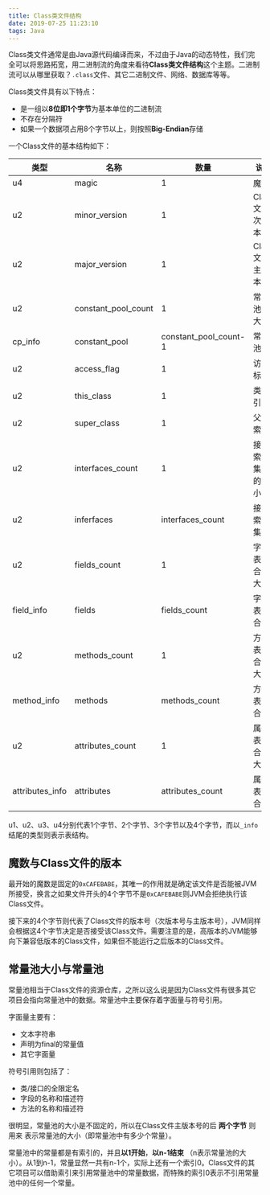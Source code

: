 ```yaml
---
title: Class类文件结构
date: 2019-07-25 11:23:10
tags: Java
---
```


Class类文件通常是由Java源代码编译而来，不过由于Java的动态特性，我们完全可以将思路拓宽，用二进制流的角度来看待**Class类文件结构**这个主题。二进制流可以从哪里获取？`.class`文件、其它二进制文件、网络、数据库等等。

Class类文件具有以下特点：

- 是一组以**8位即1个字节**为基本单位的二进制流
- 不存在分隔符
- 如果一个数据项占用8个字节以上，则按照**Big-Endian**存储

一个Class文件的基本结构如下：

| 类型            | 名称                | 数量                  | 说明               |
| --------------- | ------------------- | --------------------- | ------------------ |
| u4              | magic               | 1                     | 魔数               |
| u2              | minor_version       | 1                     | Class文件次版本号  |
| u2              | major_version       | 1                     | Class文件主版本号  |
| u2              | constant_pool_count | 1                     | 常量池的大小       |
| cp_info         | constant_pool       | constant_pool_count-1 | 常量池             |
| u2              | access_flag         | 1                     | 访问标志           |
| u2              | this_class          | 1                     | 类索引             |
| u2              | super_class         | 1                     | 父类索引           |
| u2              | interfaces_count    | 1                     | 接口索引集合的大小 |
| u2              | inferfaces          | interfaces_count      | 接口索引集合       |
| u2              | fields_count        | 1                     | 字段表集合的大小   |
| field_info      | fields              | fields_count          | 字段表集合         |
| u2              | methods_count       | 1                     | 方法表集合的大小   |
| method_info     | methods             | methods_count         | 方法表集合         |
| u2              | attributes_count    | 1                     | 属性表集合的大小   |
| attributes_info | attributes          | attributes_count      | 属性表集合         |

u1、u2、u3、u4分别代表1个字节、2个字节、3个字节以及4个字节，而以`_info`结尾的类型则表示表结构。



## 魔数与Class文件的版本

最开始的魔数是固定的`0xCAFEBABE`，其唯一的作用就是确定该文件是否能被JVM所接受，换言之如果文件开头的4个字节不是`0xCAFEBABE`则JVM会拒绝执行该Class文件。

接下来的4个字节则代表了Class文件的版本号（次版本号与主版本号），JVM同样会根据这4个字节决定是否接受该Class文件。需要注意的是，高版本的JVM能够向下兼容低版本的Class文件，如果但不能运行之后版本的Class文件。



## 常量池大小与常量池

常量池相当于Class文件的资源仓库，之所以这么说是因为Class文件有很多其它项目会指向常量池中的数据。常量池中主要保存着字面量与符号引用。

字面量主要有：

- 文本字符串
- 声明为final的常量值
- 其它字面量

符号引用则包括了：

- 类/接口的全限定名
- 字段的名称和描述符
- 方法的名称和描述符

很明显，常量池的大小是不固定的，所以在Class文件主版本号的后 **两个字节** 则用来 表示常量池的大小（即常量池中有多少个常量）。

常量池中的常量都是有索引的，并且**以1开始**，**以n-1结束** （n表示常量池的大小）。从1到n-1，常量显然一共有n-1个，实际上还有一个索引0。Class文件的其它项目可以借助索引来引用常量池中的常量数据，而特殊的索引0表示不引用常量池中的任何一个常量。


